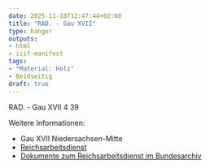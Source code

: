 ```yaml
---
date: 2025-11-18T12:47:44+02:00
title: "RAD. - Gau XVII"
type: hanger
outputs:
- html
- iiif-manifest
tags:
- "Material: Holz"
- Beidseitig
draft: true
---
```


RAD. - Gau XVII 4 39

<div class="notes">
Weitere Informationen:
<ul>
<li>Gau XVII Niedersachsen-Mitte</li>
<li><a href="https://de.wikipedia.org/wiki/Reichsarbeitsdienst">Reichsarbeitsdienst</a></li>
<li><a href="https://www.bundesarchiv.de/DE/Content/Virtuelle-Ausstellungen/Vom-Braunen-In-Den-Grauen-Rock-Der-Reichsarbeitsdienst/vom-braunen-in-den-grauen-rock-der-reichsarbeitsdienst.html">Dokumente zum Reichsarbeitsdienst im Bundesarchiv</a></li>
</ul>
</div>

